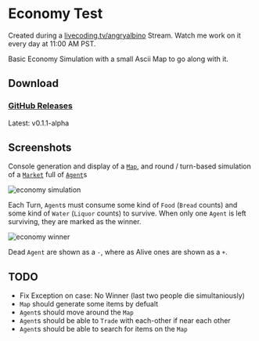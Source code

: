 # Economy Test

Created during a [livecoding.tv/angryalbino](https://www.livecoding.tv/angryalbino/) Stream.  Watch me work on it every day at 11:00 AM PST.

Basic Economy Simulation with a small Ascii Map to go along with it.


## Download

### [GitHub Releases](https://github.com/AlbinoGeek/Economy/releases)  
Latest: v0.1.1-alpha


## Screenshots

Console generation and display of a [`Map`](/EconomyTest/Map.cs), and round / turn-based simulation of a [`Market`](/EconomyTest/Economy/Market.cs) full of [`Agent`](/EconomyTest/Economy/Agent.cs)s

![economy simulation](http://i.imgur.com/fcuFZxb.png)

Each Turn, `Agent`s must consume some kind of `Food` (`Bread` counts) and some kind of `Water` (`Liquor` counts) to survive.  When only one `Agent` is left surviving, they are marked as the winner.

![economy winner](http://i.imgur.com/Mc0itlm.png)

Dead `Agent` are shown as a `-`, where as Alive ones are shown as a `+`.


## TODO

- Fix Exception on case: No Winner (last two people die simultaniously)
- `Map` should generate some items by defualt
- `Agent`s should move around the `Map`
- `Agent`s should be able to `Trade` with each-other if near each other
- `Agent`s should be able to search for items on the `Map`
